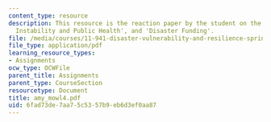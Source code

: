 ```yaml
---
content_type: resource
description: This resource is the reaction paper by the student on the topics 'Climate
  Instability and Public Health', and 'Disaster Funding'.
file: /media/courses/11-941-disaster-vulnerability-and-resilience-spring-2005/6fad73de7aa75c5357b9eb6d3ef0aa87_amy_mowl4.pdf
file_type: application/pdf
learning_resource_types:
- Assignments
ocw_type: OCWFile
parent_title: Assignments
parent_type: CourseSection
resourcetype: Document
title: amy_mowl4.pdf
uid: 6fad73de-7aa7-5c53-57b9-eb6d3ef0aa87
---
```

